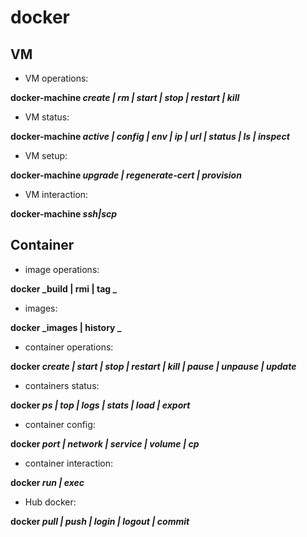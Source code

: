 docker
======

## VM
- VM operations:

**docker-machine _create | rm | start | stop | restart | kill_**

- VM status:

**docker-machine _active | config | env | ip | url | status | ls | inspect_**

- VM setup:

**docker-machine _upgrade | regenerate-cert | provision_**

- VM interaction:

**docker-machine _ssh|scp_**

## Container
- image operations:

**docker _build | rmi | tag _**

- images:

**docker _images | history _**

- container operations:

**docker _create | start | stop | restart | kill | pause | unpause | update_**

- containers status:

**docker _ps | top | logs | stats | load | export_**

- container config:

**docker _port | network | service | volume | cp_**

- container interaction:

**docker _run | exec_**

- Hub docker:

**docker _pull | push | login | logout | commit_**
